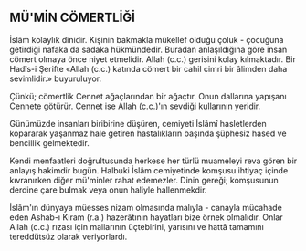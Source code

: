## MÜ'MİN CÖMERTLİĞİ

İslâm kolaylık dînidir. Kişinin bakmakla mü­kellef olduğu çoluk - çocuğuna getirdiği nafaka da sadaka hükmündedir. Buradan anlaşıldığına göre insan cömert olmaya önce niyet etmelidir. Allah (c.c.) gerisini kolay kılmaktadır. Bir Hadîs-i Şerifte «Allah (c.c.) katında cömert bir cahil cimri bir âlimden daha sevimlidir.» buyuruluyor.

Çünkü; cömertlik Cennet ağaçlarından bir ağaçtır. Onun dallarına yapışanı Cennete götü­rür. Cennet ise Allah (c.c.)'ın sevdiği kullarının yeridir.

Günümüzde insanları biribirine düşüren, ce­miyeti İslâmî hasletlerden kopararak yaşanmaz hale getiren hastalıkların başında şüphesiz hased ve bencillik gelmektedir.

Kendi menfaatleri doğrultusunda herkese her türlü muameleyi reva gören bir anlayış hakimdir bugün. Halbuki İslâm cemiyetinde komşusu ihtiyaç içinde kıvranırken diğer mü'minler rahat edemezler. Dinin gereği; komşusunun derdine çare bulmak veya onun haliyle hallenmekdir.

İslâm'ın dünyaya müesses nizam olmasında malıyla - canayla mücahade eden Ashab-ı Kiram (r.a.) hazerâtının hayatları bize örnek olmalıdır. Onlar Allah (c.c.) rızası için mallarının üçtebirini, yarısını ve hattâ tamamını tereddütsüz ola­rak veriyorlardı.
